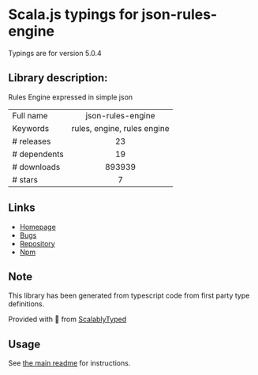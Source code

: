 
# Scala.js typings for json-rules-engine

Typings are for version 5.0.4

## Library description:
Rules Engine expressed in simple json

|                    |                 |
| ------------------ | :-------------: |
| Full name          | json-rules-engine |
| Keywords           | rules, engine, rules engine |
| # releases         | 23 |
| # dependents       | 19 |
| # downloads        | 893939 |
| # stars            | 7 |

## Links
- [Homepage](https://github.com/cachecontrol/json-rules-engine)
- [Bugs](https://github.com/cachecontrol/json-rules-engine/issues)
- [Repository](https://github.com/cachecontrol/json-rules-engine)
- [Npm](https://www.npmjs.com/package/json-rules-engine)
    


## Note
This library has been generated from typescript code from first party type definitions.

Provided with :purple_heart: from [ScalablyTyped](https://github.com/oyvindberg/ScalablyTyped)

## Usage
See [the main readme](../../readme.md) for instructions.


